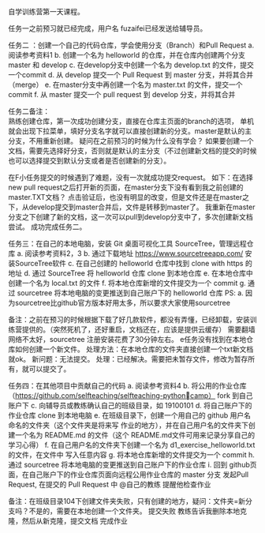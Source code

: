 自学训练营第一天课程。

任务一之前预习就已经完成，用户名 fuzaifei已经发送给辅导员。

任务二 ：创建⼀个⾃⼰的代码仓库，学会使⽤分⽀（Branch）和Pull Request
a. 阅读参考资料1
b. 创建⼀个名为 helloworld 的仓库，并在仓库内创建两个分⽀ master 和 develop
c. 在develop分⽀中创建⼀个名为 develop.txt 的⽂件，提交⼀个commit
d. 从 develop 提交⼀个 Pull Request 到 master 分⽀，并将其合并（merge）
e. 在master分⽀中再创建⼀个名为 master.txt 的⽂件，提交⼀个commit
f. 从 master 提交⼀个 pull request 到 develop 分⽀，并将其合并

任务二备注：  
熟练创建仓库，第一次成功创建分支，直接在仓库主页面的branch的选项， 单机就会出现下拉菜单，填好分支名字就可以直接创建新的分支。master是默认的主分支，不用重新创建。               疑问在之前预习的时候为什么没有学会？
如果要创建一个文档，需要先选择好分支，否则就是默认的主分支（不过创建新文档的提交的时候也可以选择提交到默认分支或者是否创建新的分支）。

在F小任务提交的时候遇到了难题，没有一次就成功提交request。
如下：在选择new pull request之后打开新的页面，在master分支下没有看到我之前创建的master.TXT文档？  点击验证后，也没有明显的改变，但是文件还是在master之下，从develop提交到master合并后，文件是转移到master了。
我重新在master分支之下创建了新的文档，这一次可以pull到develop分支中了，多次创建新文档尝试。
成功完成任务二。

任务三：在⾃⼰的本地电脑，安装 Git 桌⾯可视化⼯具 SourceTree，管理远程仓库
a. 阅读参考资料2，3
b. 通过下载地址 https://www.sourcetreeapp.com/ 安装SourceTree软件
c. 在⾃⼰创建的 helloworld 仓库中找到 clone with https 的地址
d. 通过 SourceTree 将 helloworld 仓库 clone 到本地仓库
e. 在本地仓库中创建⼀个名为 local.txt 的⽂件
f. 将本地仓库新增的⽂件提交为⼀个 commit
g. 通过 sourcetree 将本地电脑的变更推送到⾃⼰账户下的 helloworld 仓库
PS:
a. 因为sourcetree⽐github官⽅版本好⽤太多，所以要求⼤家使⽤sourcetree

备注：之前在预习的时候根据下载了好几款软件，都没有弄懂，已经卸载，安装训练营提供的。（突然死机了，还好重启，文档还在，应该是提供云缓存）
需要翻墙网络不太好，sourcetree 注册安装花费了30分钟左右。
e任务没有找到在本地仓库如何创建一个新文件。   处理方法：在本地仓库的文件夹直接创建一个txt新文档就ok。
新问题：无法提交。   处理：已经解决。需要把未暂存文件，修改为暂存所有，就可以提交了。

任务四：在其他项⽬中贡献⾃⼰的代码
a. 阅读参考资料4
b. 将公⽤的作业仓库（https://github.com/selfteaching/selfteaching-pythoncamp） fork 到⾃⼰账户下
c. 向辅导员或教练确认⾃⼰的班级⽬录，如 19100101
d. 将⾃⼰账户下的作业仓库 clone 到本地电脑
e. 在班级⽬录下，创建⼀个⽤⾃⼰的 github ⽤户名命名的⽂件夹（这个⽂件夹是将来写
作业的地⽅），并在⾃⼰⽤户名的⽂件夹下创建⼀个名为 README.md 的⽂件（这个
README.md⽂件可⽤来记录分享⾃⼰的学习⼼得）
f. 在⾃⼰⽤户名的⽂件夹下创建⼀个名为 d1_exercise_helloworld.txt 的⽂件，在⽂件中
写⼊任意内容
g. 将本地仓库新增的⽂件提交为⼀个 commit
h. 通过 sourcetree 将本地电脑的变更推送到⾃⼰账户下的作业仓库
i. 回到 github⻚⾯，在⾃⼰账户下的作业仓库⻚⾯向远程公⽤作业仓库的 master 分⽀
发起Pull Request, 在提交的 Pull Request 中 @⾃⼰的教练 提醒他检查作业


备注：在班级目录104下创建文件夹失败，只有创建的地方，疑问：文件夹=新分支吗？不是的，需要在本地创建一个文件夹。
提交失败  教练告诉我删除本地克隆，然后从新克隆，提交文档
完成作业
